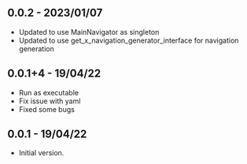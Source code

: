 ## 0.0.2 - 2023/01/07

- Updated to use MainNavigator as singleton
- Updated to use get_x_navigation_generator_interface for navigation generation

## 0.0.1+4 - 19/04/22

- Run as executable
- Fix issue with yaml
- Fixed some bugs

## 0.0.1 - 19/04/22

- Initial version.
